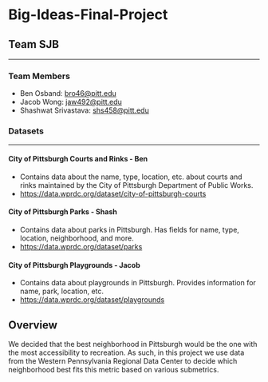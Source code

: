 # Big-Ideas-Final-Project

## Team SJB
---
### Team Members
* Ben Osband: bro46@pitt.edu
* Jacob Wong: jaw492@pitt.edu
* Shashwat Srivastava: shs458@pitt.edu

### Datasets
---
#### City of Pittsburgh Courts and Rinks - Ben
* Contains data about the name, type, location, etc. about courts and rinks maintained by the City of Pittsburgh Department of Public Works.
* https://data.wprdc.org/dataset/city-of-pittsburgh-courts

#### City of Pittsburgh Parks - Shash
* Contains data about parks in Pittsburgh. Has fields for name, type, location, neighborhood, and more.
* https://data.wprdc.org/dataset/parks

#### City of Pittsburgh Playgrounds - Jacob
* Contains data about playgrounds in Pittsburgh. Provides information for name, park, location, etc.
* https://data.wprdc.org/dataset/playgrounds

## Overview
We decided that the best neighborhood in Pittsburgh would be the one with the most accessibility to recreation. As such, in this project we use data from the Western Pennsylvania Regional Data Center to decide which neighborhood best fits this metric based on various submetrics.
